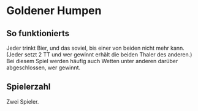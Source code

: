 # Goldener Humpen

## So funktionierts

Jeder trinkt Bier, und das soviel, bis einer von beiden nicht mehr kann. \(Jeder setzt 2 TT und wer gewinnt erhält die beiden Thaler des anderen.\) Bei diesem Spiel werden häufig auch Wetten unter anderen darüber abgeschlossen, wer gewinnt.

## Spielerzahl

Zwei Spieler.

